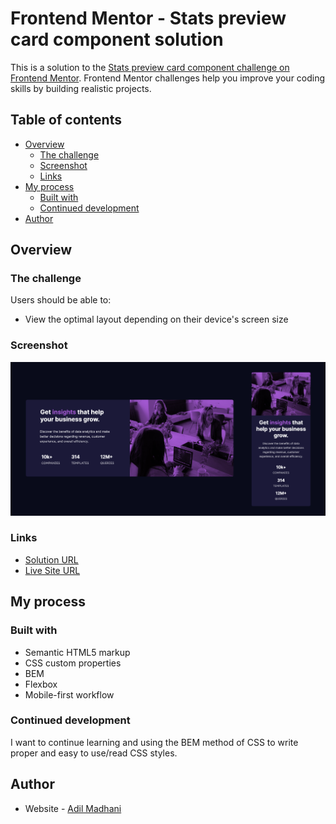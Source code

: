# Frontend Mentor - Stats preview card component solution

This is a solution to the [Stats preview card component challenge on Frontend Mentor](https://www.frontendmentor.io/challenges/stats-preview-card-component-8JqbgoU62). Frontend Mentor challenges help you improve your coding skills by building realistic projects. 

## Table of contents

- [Overview](#overview)
  - [The challenge](#the-challenge)
  - [Screenshot](#screenshot)
  - [Links](#links)
- [My process](#my-process)
  - [Built with](#built-with)
  - [Continued development](#continued-development)
- [Author](#author)

## Overview

### The challenge

Users should be able to:

- View the optimal layout depending on their device's screen size

### Screenshot

![](./final-screenshot.png)

### Links

- [Solution URL](https://github.com/adilmadhani/stats-preview-card-component-main)
- [Live Site URL](https://gallant-meninsky-814da0.netlify.app/)

## My process

### Built with

- Semantic HTML5 markup
- CSS custom properties
- BEM
- Flexbox
- Mobile-first workflow



### Continued development

I want to continue learning and using the BEM method of CSS to write proper and easy to use/read CSS styles. 

## Author

- Website - [Adil Madhani](https://adilmadhani.dev)

